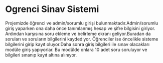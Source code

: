 # Ogrenci Sinav Sistemi
Projemizde öğrenci ve admin/sorumlu girişi bulunmaktadır.Admin/sorumlu giriş yaparken ona daha önce tanımlanmış hesap ve şifre bilgisini giriyor.
Ardından karşısına soru ekleme ve belirleme ekranı geliyor.Buradan da soruları ve soruların bilgilerini kaydediyor.
Öğrenciler ise öncelikle sisteme bilgilerini girip kayıt oluyor.Daha sonra giriş bilgileri ile sınav olacakları modüle giriş yapıyorlar.
Bu modülde onlara 10 adet soru soruluyor ve bilgileri sınanıp kayıt altına alınıyor.
